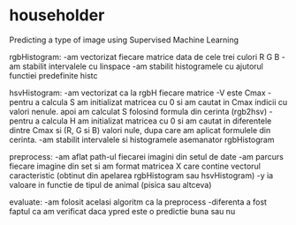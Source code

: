 # householder
Predicting a type of image using Supervised Machine Learning

rgbHistogram:
-am vectorizat fiecare matrice data de cele trei culori R G B
-am stabilit intervalele cu linspace
-am stabilit histogramele cu ajutorul functiei predefinite histc

hsvHistogram:
-am vectorizat ca la rgbH fiecare matrice
-V este Cmax
-pentru a calcula S am initializat matricea cu 0 si am cautat in Cmax indicii cu valori nenule. apoi am calculat S folosind formula din cerinta (rgb2hsv)
-pentru a calcula H am initializat matricea cu 0 si am cautat in diferentele dintre Cmax si (R, G si B) valori nule, dupa care am aplicat formulele din cerinta.
-am stabilit intervalele si histogramele asemanator rgbHistogram

preprocess:
-am aflat path-ul fiecarei imagini din setul de date
-am parcurs fiecare imagine din set si am format matricea X care contine vectorul caracteristic (obtinut din apelarea rgbHistogram sau hsvHistogram)
-y ia valoare in functie de tipul de animal (pisica sau altceva)

evaluate:
-am folosit acelasi algoritm ca la preprocess
-diferenta a fost faptul ca am verificat daca ypred este o predictie buna sau nu
